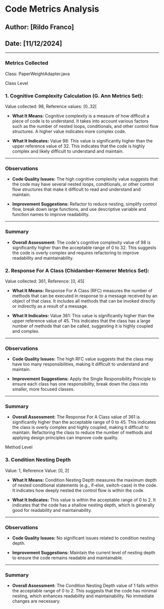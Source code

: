 # Code Metrics Analysis

## Author: [Rildo Franco]
## Date: [11/12/2024]

---

### Metrics Collected

Class: PaperWeightAdapter.java

Class Level

### 1. Cognitive Complexity Calculation (G. Ann Metrics Set):
Value collected: 98, Reference values: [0..32[

- **What It Means:**
Cognitive complexity is a measure of how difficult a piece of code is to understand. It takes into account various factors such as the number of nested loops, conditionals, and other control flow structures. A higher value indicates more complex code.

- **What It Indicates:**
Value 98: This value is significantly higher than the upper reference value of 32. This indicates that the code is highly complex and likely difficult to understand and maintain.

---

### Observations
- **Code Quality Issues:** The high cognitive complexity value suggests that the code may have several nested loops, conditionals, or other control flow structures that make it difficult to read and understand and maintain.

- **Improvement Suggestions:** Refactor to reduce nesting, simplify control flow, break down large functions, and use descriptive variable and function names to improve readability.

---

### Summary
- **Overall Assessment:** The code's cognitive complexity value of 98 is significantly higher than the acceptable range of 0 to 32. This suggests the code is overly complex and requires refactoring to improve readability and maintainability.


### 2. Response For A Class (Chidamber-Kemerer Metrics Set):
Value collected: 361, Reference: [0, 45[

- **What It Means:**
Response For A Class (RFC) measures the number of methods that can be executed in response to a message received by an object of that class. It includes all methods that can be invoked directly or indirectly as a result of a message.

- **What It Indicates:**
Value 361: This value is significantly higher than the upper reference value of 45. This indicates that the class has a large number of methods that can be called, suggesting it is highly coupled and complex.

---

### Observations
- **Code Quality Issues:** The high RFC value suggests that the class may have too many responsibilities, making it difficult to understand and maintain.

- **Improvement Suggestions:** Apply the Single Responsibility Principle to ensure each class has one responsibility, break down the class into smaller, more focused classes.

---

### Summary
- **Overall Assessment:** The Response For A Class value of 361 is significantly higher than the acceptable range of 0 to 45. This indicates the class is overly complex and highly coupled, making it difficult to maintain. Refactoring the class to reduce the number of methods and applying design principles can improve code quality.


Method Level 

### 3. Condition Nesting Depth 
Value: 1, Reference Value: [0, 2[

- **What It Means:** Condition Nesting Depth measures the maximum depth of nested conditional statements (e.g., if-else, switch-case) in the code. It indicates how deeply nested the control flow is within the code.

- **What It Indicates:**  This value is within the acceptable range of 0 to 2. It indicates that the code has a shallow nesting depth, which is generally good for readability and maintainability.

---

### Observations
- **Code Quality Issues:** No significant issues related to condition nesting depth.

- **Improvement Suggestions:** Maintain the current level of nesting depth to ensure the code remains readable and maintainable.

---

### Summary
- **Overall Assessment:** The Condition Nesting Depth value of 1 falls within the acceptable range of 0 to 2. This suggests that the code has minimal nesting, which enhances readability and maintainability. No immediate changes are necessary.
